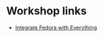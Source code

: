 
# Workshop links

+ [Integrate Fedora with Everything](https://www.ats.amherst.edu/~acoburn/integration/#/)

